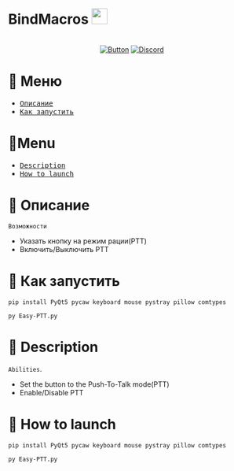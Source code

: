 # BindMacros <img src="https://github.com/blackcater/blackcater/raw/main/images/Hi.gif" height="32"/>

<div align="center">


​​​​​​</br> [![Button](https://user-images.githubusercontent.com/80776324/234415221-021db78d-8949-4da8-bf54-f9ae21628d41.png)](https://github.com/Naberno/Easy-PTT/fork) [![Discord](https://user-images.githubusercontent.com/80776324/234414710-496d8ec0-992f-409e-a0c7-bf70df85d948.png)](https://discord.gg/rRAqRDVHcc)

</div>

# 📌 Меню

- [<kbd>Описание</kbd>](#-описание)
- [<kbd>Как запустить</kbd>](#-как-запустить)

# 📌Menu
- [<kbd>Description</kbd>](#-description)
- [<kbd>How to launch</kbd>](#-how-to-launch)



# 📌 Описание

`Возможности`
* Указать кнопку на режим рации(PTT)
* Включить/Выключить PTT

# 📌 Как запустить

```
pip install PyQt5 pycaw keyboard mouse pystray pillow comtypes
```
```
py Easy-PTT.py
```


# 📌 Description

`Abilities`.
* Set the button to the Push-To-Talk mode(PTT)
* Enable/Disable PTT

# 📌 How to launch

```
pip install PyQt5 pycaw keyboard mouse pystray pillow comtypes
```
```
py Easy-PTT.py
```